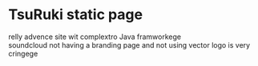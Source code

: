 # TsuRuki static page

relly advence site wit complextro Java framworkege  
soundcloud not having a branding page and not using vector logo is very
cringege